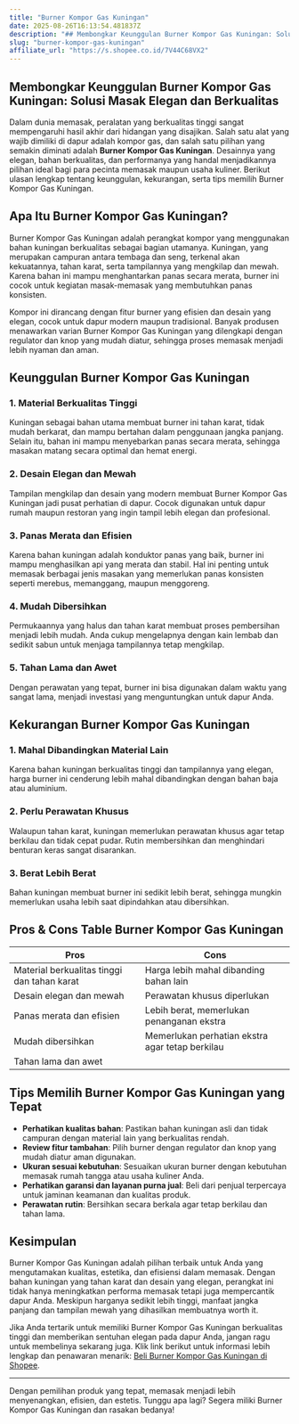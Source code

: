 ```yaml
---
title: "Burner Kompor Gas Kuningan"
date: 2025-08-26T16:13:54.481837Z
description: "## Membongkar Keunggulan Burner Kompor Gas Kuningan: Solusi Masak Elegan dan Berkualitas..."
slug: "burner-kompor-gas-kuningan"
affiliate_url: "https://s.shopee.co.id/7V44C68VX2"
---
```

## Membongkar Keunggulan Burner Kompor Gas Kuningan: Solusi Masak Elegan dan Berkualitas

Dalam dunia memasak, peralatan yang berkualitas tinggi sangat mempengaruhi hasil akhir dari hidangan yang disajikan. Salah satu alat yang wajib dimiliki di dapur adalah kompor gas, dan salah satu pilihan yang semakin diminati adalah **Burner Kompor Gas Kuningan**. Desainnya yang elegan, bahan berkualitas, dan performanya yang handal menjadikannya pilihan ideal bagi para pecinta memasak maupun usaha kuliner. Berikut ulasan lengkap tentang keunggulan, kekurangan, serta tips memilih Burner Kompor Gas Kuningan.

## Apa Itu Burner Kompor Gas Kuningan?

Burner Kompor Gas Kuningan adalah perangkat kompor yang menggunakan bahan kuningan berkualitas sebagai bagian utamanya. Kuningan, yang merupakan campuran antara tembaga dan seng, terkenal akan kekuatannya, tahan karat, serta tampilannya yang mengkilap dan mewah. Karena bahan ini mampu menghantarkan panas secara merata, burner ini cocok untuk kegiatan masak-memasak yang membutuhkan panas konsisten.

Kompor ini dirancang dengan fitur burner yang efisien dan desain yang elegan, cocok untuk dapur modern maupun tradisional. Banyak produsen menawarkan varian Burner Kompor Gas Kuningan yang dilengkapi dengan regulator dan knop yang mudah diatur, sehingga proses memasak menjadi lebih nyaman dan aman.

## Keunggulan Burner Kompor Gas Kuningan

### 1. Material Berkualitas Tinggi

Kuningan sebagai bahan utama membuat burner ini tahan karat, tidak mudah berkarat, dan mampu bertahan dalam penggunaan jangka panjang. Selain itu, bahan ini mampu menyebarkan panas secara merata, sehingga masakan matang secara optimal dan hemat energi.

### 2. Desain Elegan dan Mewah

Tampilan mengkilap dan desain yang modern membuat Burner Kompor Gas Kuningan jadi pusat perhatian di dapur. Cocok digunakan untuk dapur rumah maupun restoran yang ingin tampil lebih elegan dan profesional.

### 3. Panas Merata dan Efisien

Karena bahan kuningan adalah konduktor panas yang baik, burner ini mampu menghasilkan api yang merata dan stabil. Hal ini penting untuk memasak berbagai jenis masakan yang memerlukan panas konsisten seperti merebus, memanggang, maupun menggoreng.

### 4. Mudah Dibersihkan

Permukaannya yang halus dan tahan karat membuat proses pembersihan menjadi lebih mudah. Anda cukup mengelapnya dengan kain lembab dan sedikit sabun untuk menjaga tampilannya tetap mengkilap.

### 5. Tahan Lama dan Awet

Dengan perawatan yang tepat, burner ini bisa digunakan dalam waktu yang sangat lama, menjadi investasi yang menguntungkan untuk dapur Anda.

## Kekurangan Burner Kompor Gas Kuningan

### 1. Mahal Dibandingkan Material Lain

Karena bahan kuningan berkualitas tinggi dan tampilannya yang elegan, harga burner ini cenderung lebih mahal dibandingkan dengan bahan baja atau aluminium.

### 2. Perlu Perawatan Khusus

Walaupun tahan karat, kuningan memerlukan perawatan khusus agar tetap berkilau dan tidak cepat pudar. Rutin membersihkan dan menghindari benturan keras sangat disarankan.

### 3. Berat Lebih Berat

Bahan kuningan membuat burner ini sedikit lebih berat, sehingga mungkin memerlukan usaha lebih saat dipindahkan atau dibersihkan.

## Pros & Cons Table Burner Kompor Gas Kuningan

| **Pros**                                   | **Cons**                                      |
|--------------------------------------------|----------------------------------------------|
| Material berkualitas tinggi dan tahan karat | Harga lebih mahal dibanding bahan lain     |
| Desain elegan dan mewah                     | Perawatan khusus diperlukan                |
| Panas merata dan efisien                    | Lebih berat, memerlukan penanganan ekstra  |
| Mudah dibersihkan                          | Memerlukan perhatian ekstra agar tetap berkilau |
| Tahan lama dan awet                        |                                              |

## Tips Memilih Burner Kompor Gas Kuningan yang Tepat

- **Perhatikan kualitas bahan**: Pastikan bahan kuningan asli dan tidak campuran dengan material lain yang berkualitas rendah.
- **Review fitur tambahan**: Pilih burner dengan regulator dan knop yang mudah diatur aman digunakan.
- **Ukuran sesuai kebutuhan**: Sesuaikan ukuran burner dengan kebutuhan memasak rumah tangga atau usaha kuliner Anda.
- **Perhatikan garansi dan layanan purna jual**: Beli dari penjual terpercaya untuk jaminan keamanan dan kualitas produk.
- **Perawatan rutin**: Bersihkan secara berkala agar tetap berkilau dan tahan lama.

## Kesimpulan

Burner Kompor Gas Kuningan adalah pilihan terbaik untuk Anda yang mengutamakan kualitas, estetika, dan efisiensi dalam memasak. Dengan bahan kuningan yang tahan karat dan desain yang elegan, perangkat ini tidak hanya meningkatkan performa memasak tetapi juga mempercantik dapur Anda. Meskipun harganya sedikit lebih tinggi, manfaat jangka panjang dan tampilan mewah yang dihasilkan membuatnya worth it.

Jika Anda tertarik untuk memiliki Burner Kompor Gas Kuningan berkualitas tinggi dan memberikan sentuhan elegan pada dapur Anda, jangan ragu untuk membelinya sekarang juga. Klik link berikut untuk informasi lebih lengkap dan penawaran menarik: [Beli Burner Kompor Gas Kuningan di Shopee](https://s.shopee.co.id/7V44C68VX2).

---

Dengan pemilihan produk yang tepat, memasak menjadi lebih menyenangkan, efisien, dan estetis. Tunggu apa lagi? Segera miliki Burner Kompor Gas Kuningan dan rasakan bedanya!